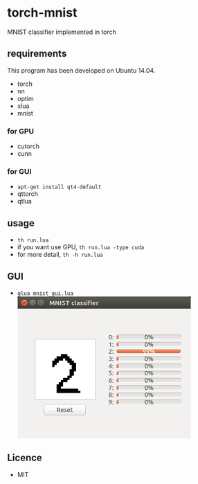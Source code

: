 # torch-mnist
MNIST classifier implemented in torch

## requirements
This program has been developed on Ubuntu 14.04.

- torch
- nn
- optim
- xlua
- mnist

### for GPU
- cutorch
- cunn

### for GUI
- `apt-get install qt4-default`
- qttorch
- qtlua

## usage
- `th run.lua`
- if you want use GPU, `th run.lua -type cuda`
- for more detail, `th -h run.lua`

## GUI
- `qlua mnist_gui.lua`
![gui image](mnist_gui.png)

## Licence
- MIT
